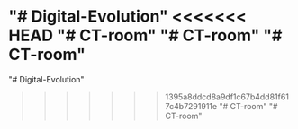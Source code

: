 "# Digital-Evolution" 
<<<<<<< HEAD
"# CT-room" 
"# CT-room" 
"# CT-room" 
=======
"# Digital-Evolution" 
>>>>>>> 1395a8ddcd8a9df1c67b4dd81f617c4b7291911e
"# CT-room" 
"# CT-room" 
